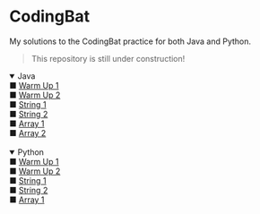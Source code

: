 # CodingBat
My solutions to the CodingBat practice for both Java and Python.
> This repository is still under construction!

<details open>
  <summary>Java</summary>
      ■ <a href="https://github.com/Iqrahaq/CodingBat/tree/master/Java/WarmUp1">
      Warm Up 1</a>
      <br>
      ■ <a href="https://github.com/Iqrahaq/CodingBat/tree/master/Java/WarmUp2">
      Warm Up 2</a>
      <br>
      ■ <a href="https://github.com/Iqrahaq/CodingBat/tree/master/Java/String1">
      String 1</a>
      <br>
      ■ <a href="https://github.com/Iqrahaq/CodingBat/tree/master/Java/String2">
      String 2</a>
      <br>
      ■ <a href="https://github.com/Iqrahaq/CodingBat/tree/master/Java/Array1">
      Array 1</a>
      <br>
      ■ <a href="https://github.com/Iqrahaq/CodingBat/tree/master/Java/Array2">
      Array 2</a>
      <br>
</details>
<br>
<details open>
  <summary>Python</summary>
      ■ <a href="https://github.com/Iqrahaq/CodingBat/tree/master/Python/WarmUp1">
      Warm Up 1</a>
      <br>
      ■ <a href="https://github.com/Iqrahaq/CodingBat/tree/master/Python/WarmUp2">
      Warm Up 2</a>
      <br>
      ■ <a href="https://github.com/Iqrahaq/CodingBat/tree/master/Python/String1">
      String 1</a>
      <br>
      ■ <a href="https://github.com/Iqrahaq/CodingBat/tree/master/Python/String2">
      String 2</a>
      <br>
      ■ <a href="https://github.com/Iqrahaq/CodingBat/tree/master/Python/Array1">
      Array 1</a>
      <br>
</details>
